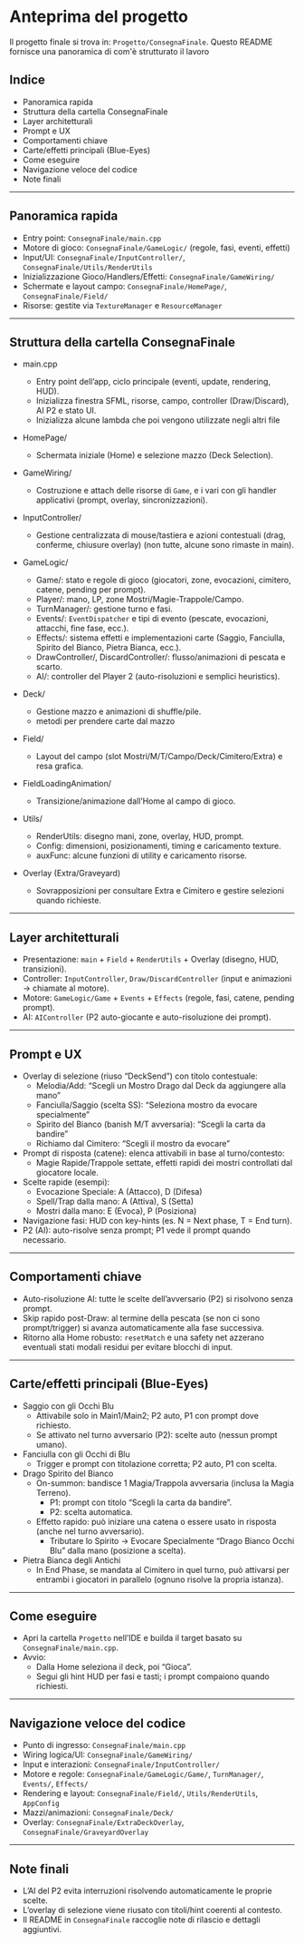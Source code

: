 # Anteprima del progetto

Il progetto finale si trova in: `Progetto/ConsegnaFinale`. Questo README fornisce una panoramica di com'è strutturato il lavoro

## Indice
- Panoramica rapida
- Struttura della cartella ConsegnaFinale
- Layer architetturali
- Prompt e UX
- Comportamenti chiave
- Carte/effetti principali (Blue-Eyes)
- Come eseguire
- Navigazione veloce del codice
- Note finali

---

## Panoramica rapida
- Entry point: `ConsegnaFinale/main.cpp`
- Motore di gioco: `ConsegnaFinale/GameLogic/` (regole, fasi, eventi, effetti)
- Input/UI: `ConsegnaFinale/InputController/`, `ConsegnaFinale/Utils/RenderUtils`
- Inizializzazione Gioco/Handlers/Effetti: `ConsegnaFinale/GameWiring/`
- Schermate e layout campo: `ConsegnaFinale/HomePage/`, `ConsegnaFinale/Field/`
- Risorse: gestite via `TextureManager` e `ResourceManager`

---

## Struttura della cartella ConsegnaFinale

- main.cpp
  - Entry point dell’app, ciclo principale (eventi, update, rendering, HUD).
  - Inizializza finestra SFML, risorse, campo, controller (Draw/Discard), AI P2 e stato UI.
  - Inizializza alcune lambda che poi vengono utilizzate negli altri file

- HomePage/
  - Schermata iniziale (Home) e selezione mazzo (Deck Selection).

- GameWiring/
  - Costruzione e attach delle risorse di `Game`, e i vari con gli handler applicativi (prompt, overlay, sincronizzazioni).

- InputController/
  - Gestione centralizzata di mouse/tastiera e azioni contestuali (drag, conferme, chiusure overlay) (non tutte, alcune sono rimaste in main).

- GameLogic/
  - Game/: stato e regole di gioco (giocatori, zone, evocazioni, cimitero, catene, pending per prompt).
  - Player/: mano, LP, zone Mostri/Magie-Trappole/Campo.
  - TurnManager/: gestione turno e fasi.
  - Events/: `EventDispatcher` e tipi di evento (pescate, evocazioni, attacchi, fine fase, ecc.).
  - Effects/: sistema effetti e implementazioni carte (Saggio, Fanciulla, Spirito del Bianco, Pietra Bianca, ecc.).
  - DrawController/, DiscardController/: flusso/animazioni di pescata e scarto.
  - AI/: controller del Player 2 (auto-risoluzioni e semplici heuristics).

- Deck/
  - Gestione mazzo e animazioni di shuffle/pile.
  - metodi per prendere carte dal mazzo

- Field/
  - Layout del campo (slot Mostri/M/T/Campo/Deck/Cimitero/Extra) e resa grafica.

- FieldLoadingAnimation/
  - Transizione/animazione dall’Home al campo di gioco.

- Utils/
  - RenderUtils: disegno mani, zone, overlay, HUD, prompt.
  - Config: dimensioni, posizionamenti, timing e caricamento texture.
  - auxFunc: alcune funzioni di utility e caricamento risorse.

- Overlay (Extra/Graveyard)
  - Sovrapposizioni per consultare Extra e Cimitero e gestire selezioni quando richieste.

---

## Layer architetturali

- Presentazione: `main` + `Field` + `RenderUtils` + Overlay (disegno, HUD, transizioni).
- Controller: `InputController`, `Draw/DiscardController` (input e animazioni → chiamate al motore).
- Motore: `GameLogic/Game` + `Events` + `Effects` (regole, fasi, catene, pending prompt).
- AI: `AIController` (P2 auto-giocante e auto-risoluzione dei prompt).

---

## Prompt e UX

- Overlay di selezione (riuso “DeckSend”) con titolo contestuale:
  - Melodia/Add: “Scegli un Mostro Drago dal Deck da aggiungere alla mano”
  - Fanciulla/Saggio (scelta SS): “Seleziona mostro da evocare specialmente”
  - Spirito del Bianco (banish M/T avversaria): “Scegli la carta da bandire”
  - Richiamo dal Cimitero: “Scegli il mostro da evocare”
- Prompt di risposta (catene): elenca attivabili in base al turno/contesto:
  - Magie Rapide/Trappole settate, effetti rapidi dei mostri controllati dal giocatore locale.
- Scelte rapide (esempi):
  - Evocazione Speciale: A (Attacco), D (Difesa)
  - Spell/Trap dalla mano: A (Attiva), S (Setta)
  - Mostri dalla mano: E (Evoca), P (Posiziona)
- Navigazione fasi: HUD con key-hints (es. N = Next phase, T = End turn).
- P2 (AI): auto-risolve senza prompt; P1 vede il prompt quando necessario.

---

## Comportamenti chiave

- Auto-risoluzione AI: tutte le scelte dell’avversario (P2) si risolvono senza prompt.
- Skip rapido post-Draw: al termine della pescata (se non ci sono prompt/trigger) si avanza automaticamente alla fase successiva.
- Ritorno alla Home robusto: `resetMatch` e una safety net azzerano eventuali stati modali residui per evitare blocchi di input.

---

## Carte/effetti principali (Blue-Eyes)

- Saggio con gli Occhi Blu
  - Attivabile solo in Main1/Main2; P2 auto, P1 con prompt dove richiesto.
  - Se attivato nel turno avversario (P2): scelte auto (nessun prompt umano).
- Fanciulla con gli Occhi di Blu
  - Trigger e prompt con titolazione corretta; P2 auto, P1 con scelta.
- Drago Spirito del Bianco
  - On-summon: bandisce 1 Magia/Trappola avversaria (inclusa la Magia Terreno).
    - P1: prompt con titolo “Scegli la carta da bandire”.
    - P2: scelta automatica.
  - Effetto rapido: può iniziare una catena o essere usato in risposta (anche nel turno avversario).
    - Tributare lo Spirito → Evocare Specialmente “Drago Bianco Occhi Blu” dalla mano (posizione a scelta).
- Pietra Bianca degli Antichi
  - In End Phase, se mandata al Cimitero in quel turno, può attivarsi per entrambi i giocatori in parallelo (ognuno risolve la propria istanza).

---

## Come eseguire

- Apri la cartella `Progetto` nell’IDE e builda il target basato su `ConsegnaFinale/main.cpp`.
- Avvio:
  - Dalla Home seleziona il deck, poi “Gioca”.
  - Segui gli hint HUD per fasi e tasti; i prompt compaiono quando richiesti.

---

## Navigazione veloce del codice

- Punto di ingresso: `ConsegnaFinale/main.cpp`
- Wiring logica/UI: `ConsegnaFinale/GameWiring/`
- Input e interazioni: `ConsegnaFinale/InputController/`
- Motore e regole: `ConsegnaFinale/GameLogic/Game/`, `TurnManager/`, `Events/`, `Effects/`
- Rendering e layout: `ConsegnaFinale/Field/`, `Utils/RenderUtils`, `AppConfig`
- Mazzi/animazioni: `ConsegnaFinale/Deck/`
- Overlay: `ConsegnaFinale/ExtraDeckOverlay`, `ConsegnaFinale/GraveyardOverlay`

---

## Note finali

- L’AI del P2 evita interruzioni risolvendo automaticamente le proprie scelte.
- L’overlay di selezione viene riusato con titoli/hint coerenti al contesto.
- Il README in `ConsegnaFinale` raccoglie note di rilascio e dettagli aggiuntivi.